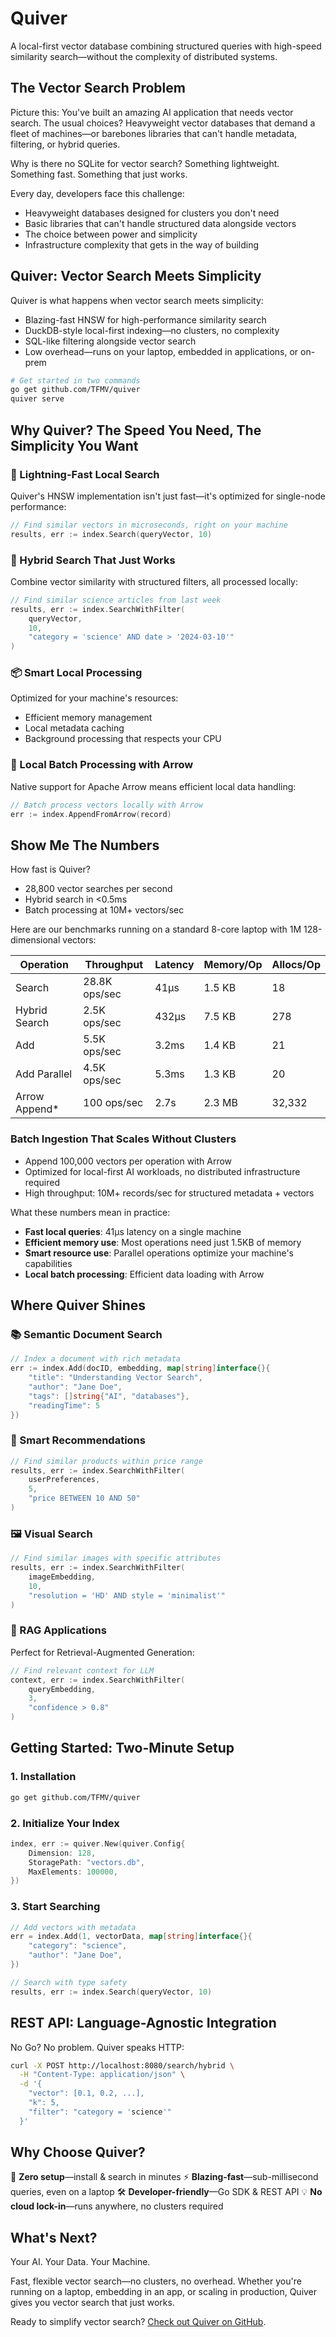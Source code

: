 # Quiver

A local-first vector database combining structured queries with high-speed similarity search—without the complexity of distributed systems.

## The Vector Search Problem

Picture this: You've built an amazing AI application that needs vector search. The usual choices? Heavyweight vector databases that demand a fleet of machines—or barebones libraries that can't handle metadata, filtering, or hybrid queries.

Why is there no SQLite for vector search?
Something lightweight. Something fast. Something that just works.

Every day, developers face this challenge:

- Heavyweight databases designed for clusters you don't need
- Basic libraries that can't handle structured data alongside vectors
- The choice between power and simplicity
- Infrastructure complexity that gets in the way of building

## Quiver: Vector Search Meets Simplicity

Quiver is what happens when vector search meets simplicity:

- Blazing-fast HNSW for high-performance similarity search
- DuckDB-style local-first indexing—no clusters, no complexity
- SQL-like filtering alongside vector search
- Low overhead—runs on your laptop, embedded in applications, or on-prem

```bash
# Get started in two commands
go get github.com/TFMV/quiver
quiver serve
```

## Why Quiver? The Speed You Need, The Simplicity You Want

### 🚀 Lightning-Fast Local Search

Quiver's HNSW implementation isn't just fast—it's optimized for single-node performance:

```go
// Find similar vectors in microseconds, right on your machine
results, err := index.Search(queryVector, 10)
```

### 🎯 Hybrid Search That Just Works

Combine vector similarity with structured filters, all processed locally:

```go
// Find similar science articles from last week
results, err := index.SearchWithFilter(
    queryVector,
    10,
    "category = 'science' AND date > '2024-03-10'"
)
```

### 📦 Smart Local Processing

Optimized for your machine's resources:

- Efficient memory management
- Local metadata caching
- Background processing that respects your CPU

### 🏹 Local Batch Processing with Arrow

Native support for Apache Arrow means efficient local data handling:

```go
// Batch process vectors locally with Arrow
err := index.AppendFromArrow(record)
```

## Show Me The Numbers

How fast is Quiver?

- 28,800 vector searches per second
- Hybrid search in <0.5ms
- Batch processing at 10M+ vectors/sec

Here are our benchmarks running on a standard 8-core laptop with 1M 128-dimensional vectors:

| Operation     | Throughput    | Latency | Memory/Op | Allocs/Op |
| ------------- | ------------- | ------- | --------- | --------- |
| Search        | 28.8K ops/sec | 41µs    | 1.5 KB    | 18        |
| Hybrid Search | 2.5K ops/sec  | 432µs   | 7.5 KB    | 278       |
| Add           | 5.5K ops/sec  | 3.2ms   | 1.4 KB    | 21        |
| Add Parallel  | 4.5K ops/sec  | 5.3ms   | 1.3 KB    | 20        |
| Arrow Append* | 100 ops/sec   | 2.7s    | 2.3 MB    | 32,332    |

### Batch Ingestion That Scales Without Clusters

- Append 100,000 vectors per operation with Arrow
- Optimized for local-first AI workloads, no distributed infrastructure required
- High throughput: 10M+ records/sec for structured metadata + vectors

What these numbers mean in practice:

- **Fast local queries**: 41µs latency on a single machine
- **Efficient memory use**: Most operations need just 1.5KB of memory
- **Smart resource use**: Parallel operations optimize your machine's capabilities
- **Local batch processing**: Efficient data loading with Arrow

## Where Quiver Shines

### 📚 Semantic Document Search

```go
// Index a document with rich metadata
err := index.Add(docID, embedding, map[string]interface{}{
    "title": "Understanding Vector Search",
    "author": "Jane Doe",
    "tags": []string{"AI", "databases"},
    "readingTime": 5
})
```

### 🎯 Smart Recommendations

```go
// Find similar products within price range
results, err := index.SearchWithFilter(
    userPreferences,
    5,
    "price BETWEEN 10 AND 50"
)
```

### 🖼️ Visual Search

```go
// Find similar images with specific attributes
results, err := index.SearchWithFilter(
    imageEmbedding,
    10,
    "resolution = 'HD' AND style = 'minimalist'"
)
```

### 🤖 RAG Applications

Perfect for Retrieval-Augmented Generation:

```go
// Find relevant context for LLM
context, err := index.SearchWithFilter(
    queryEmbedding,
    3,
    "confidence > 0.8"
)
```

## Getting Started: Two-Minute Setup

### 1. Installation

```bash
go get github.com/TFMV/quiver
```

### 2. Initialize Your Index

```go
index, err := quiver.New(quiver.Config{
    Dimension: 128,
    StoragePath: "vectors.db",
    MaxElements: 100000,
})
```

### 3. Start Searching

```go
// Add vectors with metadata
err = index.Add(1, vectorData, map[string]interface{}{
    "category": "science",
    "author": "Jane Doe",
})

// Search with type safety
results, err := index.Search(queryVector, 10)
```

## REST API: Language-Agnostic Integration

No Go? No problem. Quiver speaks HTTP:

```bash
curl -X POST http://localhost:8080/search/hybrid \
  -H "Content-Type: application/json" \
  -d '{
    "vector": [0.1, 0.2, ...],
    "k": 5,
    "filter": "category = 'science'"
  }'
```

## Why Choose Quiver?

🚀 **Zero setup**—install & search in minutes
⚡ **Blazing-fast**—sub-millisecond queries, even on a laptop
🛠️ **Developer-friendly**—Go SDK & REST API
💡 **No cloud lock-in**—runs anywhere, no clusters required

## What's Next?

Your AI. Your Data. Your Machine.

Fast, flexible vector search—no clusters, no overhead.
Whether you're running on a laptop, embedding in an app, or scaling in production, Quiver gives you vector search that just works.

Ready to simplify vector search? [Check out Quiver on GitHub](https://github.com/TFMV/quiver).
